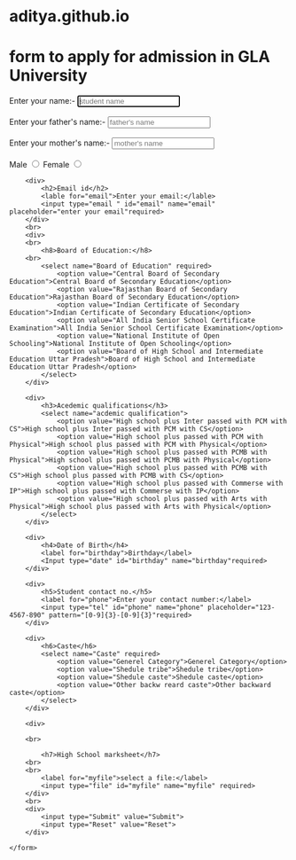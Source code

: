 # aditya.github.io
<!DOCTYPE html>
<html lang="en">
<head>
    <meta charset="UTF-8">
    <meta name="viewport" content="width=device-width, initial-scale=1.0">
    <title>FORMS-ADITYA SHARMA</title>
    <link rel="stylesheet" href="style.css">
</head>
<body>
    <h1>form to apply for admission in GLA University</h1>
    <form action="post">
        <div>
            <label for="username">Enter your name:-</label>
            <input type="plaintext" id="username" name="username" placeholder="student name" autofocus required>
        </div>
        <br>
        <div>
            <label for="username">Enter your father's name:-</label>
            <input type="plaintext" id="username" name="username" placeholder="father's name" autofocus required>
        </div>
        <br>
        <div>
            <label for="username">Enter your mother's name:-</label>
            <input type="plaintext" id="username" name="username" placeholder="mother's name" autofocus required>
        </div>
        <br>
        <div>    
            <label for="male">Male</label>
            <input type="radio" id="male" name="gender" value="male" required>
            <label for="Female">Female</label>
            <input type="radio" id="Female" name="gender" value="Female" required>
        </div>

        <div>
            <h2>Email id</h2>
            <lable for="email">Enter your email:</lable>
            <input type="email " id="email" name="email" placeholder="enter your email"required>
        </div>
        <br>
        <div>
        <br>
            <h8>Board of Education:</h8>
        <br>
            <select name="Board of Education" required>
                <option value="Central Board of Secondary Education">Central Board of Secondary Education</option>
                <option value="Rajasthan Board of Secondary Education">Rajasthan Board of Secondary Education</option>
                <option value="Indian Certificate of Secondary Education">Indian Certificate of Secondary Education</option>
                <option value="All India Senior School Certificate Examination">All India Senior School Certificate Examination</option>
                <option value="National Institute of Open Schooling">National Institute of Open Schooling</option>
                <option value="Board of High School and Intermediate Education Uttar Pradesh">Board of High School and Intermediate Education Uttar Pradesh</option>
            </select>    
        </div>

        <div>
            <h3>Acedemic qualifications</h3>
            <select name="acdemic qualification">
                <option value="High school plus Inter passed with PCM with CS">High school plus Inter passed with PCM with CS</option>                
                <option value="High school plus passed with PCM with Physical">High school plus passed with PCM with Physical</option>                
                <option value="High school plus passed with PCMB with Physical">High school plus passed with PCMB with Physical</option>                
                <option value="High school plus passed with PCMB with CS">High school plus passed with PCMB with CS</option>                
                <option value="High school plus passed with Commerse with IP">High school plus passed with Commerse with IP</option>                
                <option value="High school plus passed with Arts with Physical">High school plus passed with Arts with Physical</option>                             
            </select>
        </div>

        <div>
            <h4>Date of Birth</h4> 
            <label for="birthday">Birthday</label>
            <Input type="date" id="birthday" name="birthday"required>
        </div>
        
        <div>
            <h5>Student contact no.</h5>
            <label for="phone">Enter your contact number:</label>
            <input type="tel" id="phone" name="phone" placeholder="123-4567-890" pattern="[0-9]{3}-[0-9]{3}"required>
        </div>

        <div>
            <h6>Caste</h6>
            <select name="Caste" required>
                <option value="Generel Category">Generel Category</option>
                <option value="Shedule tribe">Shedule tribe</option>
                <option value="Shedule caste">Shedule caste</option>
                <option value="Other backw reard caste">Other backward caste</option>
            </select>            
        </div>        

        <div>

        <br>

            <h7>High School marksheet</h7>
        <br>    
        <br>
            <label for="myfile">select a file:</label>
            <input type="file" id="myfile" name="myfile" required>
        </div>
        <br>
        <div>
            <input type="Submit" value="Submit">
            <input type="Reset" value="Reset">
        </div>

    </form>
</body>
</html>

